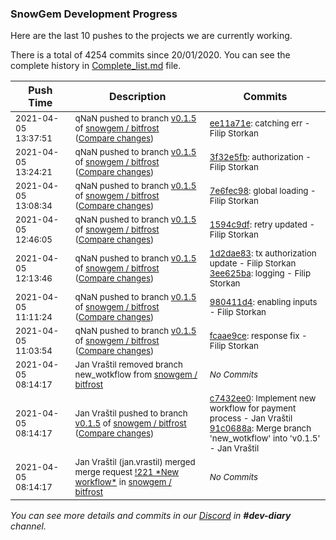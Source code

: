 
### SnowGem Development Progress

Here are the last 10 pushes to the projects we are currently working.

There is a total of 4254 commits since 20/01/2020. You can see the complete history in
 [Complete_list.md](Complete_list.md) file.

| Push Time | Description | Commits |
| --- | --- | --- |
| <sub>2021-04-05 13:37:51</sub> | <sub>qNaN pushed to branch [v0\.1\.5](https://gitlab.com/snowgem/bitfrost/commits/v0.1.5) of [snowgem / bitfrost](https://gitlab.com/snowgem/bitfrost) ([Compare changes](https://gitlab.com/snowgem/bitfrost/compare/3f32e5fb1372155154b5f3a1e7a9036316f30034...ee11a71e29df6b3af9840a8a2abcd611fbca397d))</sub> | <sub>[ee11a71e](https://gitlab.com/snowgem/bitfrost/-/commit/ee11a71e29df6b3af9840a8a2abcd611fbca397d): catching err - Filip Storkan</sub> |
| <sub>2021-04-05 13:24:21</sub> | <sub>qNaN pushed to branch [v0\.1\.5](https://gitlab.com/snowgem/bitfrost/commits/v0.1.5) of [snowgem / bitfrost](https://gitlab.com/snowgem/bitfrost) ([Compare changes](https://gitlab.com/snowgem/bitfrost/compare/7e6fec9887c1c017ada8973f4386c29db1f6a3d0...3f32e5fb1372155154b5f3a1e7a9036316f30034))</sub> | <sub>[3f32e5fb](https://gitlab.com/snowgem/bitfrost/-/commit/3f32e5fb1372155154b5f3a1e7a9036316f30034): authorization - Filip Storkan</sub> |
| <sub>2021-04-05 13:08:34</sub> | <sub>qNaN pushed to branch [v0\.1\.5](https://gitlab.com/snowgem/bitfrost/commits/v0.1.5) of [snowgem / bitfrost](https://gitlab.com/snowgem/bitfrost) ([Compare changes](https://gitlab.com/snowgem/bitfrost/compare/1594c9df81cf8a8cd0383628e39fdfd153c6d6df...7e6fec9887c1c017ada8973f4386c29db1f6a3d0))</sub> | <sub>[7e6fec98](https://gitlab.com/snowgem/bitfrost/-/commit/7e6fec9887c1c017ada8973f4386c29db1f6a3d0): global loading - Filip Storkan</sub> |
| <sub>2021-04-05 12:46:05</sub> | <sub>qNaN pushed to branch [v0\.1\.5](https://gitlab.com/snowgem/bitfrost/commits/v0.1.5) of [snowgem / bitfrost](https://gitlab.com/snowgem/bitfrost) ([Compare changes](https://gitlab.com/snowgem/bitfrost/compare/3ee625ba318ad5bc5c0b171b45c9756e910ef7b1...1594c9df81cf8a8cd0383628e39fdfd153c6d6df))</sub> | <sub>[1594c9df](https://gitlab.com/snowgem/bitfrost/-/commit/1594c9df81cf8a8cd0383628e39fdfd153c6d6df): retry updated - Filip Storkan</sub> |
| <sub>2021-04-05 12:13:46</sub> | <sub>qNaN pushed to branch [v0\.1\.5](https://gitlab.com/snowgem/bitfrost/commits/v0.1.5) of [snowgem / bitfrost](https://gitlab.com/snowgem/bitfrost) ([Compare changes](https://gitlab.com/snowgem/bitfrost/compare/980411d4050bd541c82bc88d9e006db6b56e5fd1...3ee625ba318ad5bc5c0b171b45c9756e910ef7b1))</sub> | <sub>[1d2dae83](https://gitlab.com/snowgem/bitfrost/-/commit/1d2dae8320094dcaaaee0b50c76a109c99f44b2e): tx authorization update - Filip Storkan<br>[3ee625ba](https://gitlab.com/snowgem/bitfrost/-/commit/3ee625ba318ad5bc5c0b171b45c9756e910ef7b1): logging - Filip Storkan</sub> |
| <sub>2021-04-05 11:11:24</sub> | <sub>qNaN pushed to branch [v0\.1\.5](https://gitlab.com/snowgem/bitfrost/commits/v0.1.5) of [snowgem / bitfrost](https://gitlab.com/snowgem/bitfrost) ([Compare changes](https://gitlab.com/snowgem/bitfrost/compare/fcaae9ce2e4fba8ae628debf1fb16377b11be6ee...980411d4050bd541c82bc88d9e006db6b56e5fd1))</sub> | <sub>[980411d4](https://gitlab.com/snowgem/bitfrost/-/commit/980411d4050bd541c82bc88d9e006db6b56e5fd1): enabling inputs - Filip Storkan</sub> |
| <sub>2021-04-05 11:03:54</sub> | <sub>qNaN pushed to branch [v0\.1\.5](https://gitlab.com/snowgem/bitfrost/commits/v0.1.5) of [snowgem / bitfrost](https://gitlab.com/snowgem/bitfrost) ([Compare changes](https://gitlab.com/snowgem/bitfrost/compare/8c9f91740ceba275c91577e0927da8856859a1a5...fcaae9ce2e4fba8ae628debf1fb16377b11be6ee))</sub> | <sub>[fcaae9ce](https://gitlab.com/snowgem/bitfrost/-/commit/fcaae9ce2e4fba8ae628debf1fb16377b11be6ee): response fix - Filip Storkan</sub> |
| <sub>2021-04-05 08:14:17</sub> | <sub>Jan Vraštil removed branch new_wotkflow from [snowgem / bitfrost](https://gitlab.com/snowgem/bitfrost)</sub> | <sub>_No Commits_</sub> |
| <sub>2021-04-05 08:14:17</sub> | <sub>Jan Vraštil pushed to branch [v0\.1\.5](https://gitlab.com/snowgem/bitfrost/commits/v0.1.5) of [snowgem / bitfrost](https://gitlab.com/snowgem/bitfrost) ([Compare changes](https://gitlab.com/snowgem/bitfrost/compare/4988700c946ef3ed90e90f4daced5f8c6cce696b...91c0688a18370e10852af54b314fcbdc8b281057))</sub> | <sub>[c7432ee0](https://gitlab.com/snowgem/bitfrost/-/commit/c7432ee0e24ce70094ed668579b48578b1ac5dbc): Implement new workflow for payment process - Jan Vraštil<br>[91c0688a](https://gitlab.com/snowgem/bitfrost/-/commit/91c0688a18370e10852af54b314fcbdc8b281057): Merge branch 'new_wotkflow' into 'v0.1.5' - Jan Vraštil</sub> |
| <sub>2021-04-05 08:14:17</sub> | <sub>Jan Vraštil (jan.vrastil) merged merge request [\!221 \*New workflow\*](https://gitlab.com/snowgem/bitfrost/-/merge_requests/221) in [snowgem / bitfrost](https://gitlab.com/snowgem/bitfrost)</sub> | <sub>_No Commits_</sub> |

_You can see more details and commits in our [Discord](https://discord.gg/zumGnbg) in **#dev-diary** channel._
